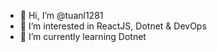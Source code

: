 - 👋 Hi, I’m @tuanl1281
- 👀 I’m interested in ReactJS, Dotnet & DevOps
- 🌱 I’m currently learning Dotnet

<!---
tuanl1281/tuanl1281 is a ✨ special ✨ repository because its `README.md` (this file) appears on your GitHub profile.
You can click the Preview link to take a look at your changes.
--->
